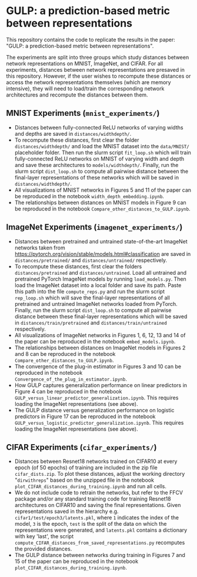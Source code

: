 # GULP: a prediction-based metric between representations
This repository contains the code to replicate the results in the paper: "GULP: a prediction-based metric between representations".


The experiments are split into three groups which study distances between network representations on MNIST, ImageNet, and CIFAR. For all experiments, distances between network representations are presaved in this repository. However, if the user wishes to recompute these distances or access the network representations themselves (which are memory intensive), they will need to load/train the corresponding network architectures and recompute the distances between them. 

## MNIST Experiments (`mnist_experiments/`)
* Distances between fully-connected ReLU networks of varying widths and depths are saved in `distances/widthdepth/`.
* To recompute these distances, first clear the folder `distances/widthdepth/` and load the MNIST dataset into the `data/MNIST/` placeholder folder. Then run the slurm script `fit_loop.sh` which will train fully-connected ReLU networks on MNIST of varying width and depth and save these architectures to `models/widthdepth/`. Finally, run the slurm script `dist_loop.sh` to compute all pairwise distance between the final-layer representations of these networks which will be saved in `distances/widthdepth/`.
* All visualizations of MNIST networks in Figures 5 and 11 of the paper can be reproduced in the notebook `width_depth_embedding.ipynb`.
* The relationships between distances on MNIST models in Figure 9 can be reproduced in the notebook `Compare_other_distances_to_GULP.ipynb`.

## ImageNet Experiments (`imagenet_experiments/`)
* Distances between pretrained and untrained state-of-the-art ImageNet networks taken from https://pytorch.org/vision/stable/models.html#classification are saved in `distances/pretrained/` and `distances/untrained/` respectively.
* To recompute these distances, first clear the folders `distances/pretrained` and `distances/untrained`. Load all untrained and pretrained PyTorch ImageNet models by running `load_models.py`. Then load the ImageNet dataset into a local folder and save its path. Paste this path into the file `compute_reps.py` and run the slurm script `rep_loop.sh` which will save the final-layer representations of all pretrained and untrained ImageNet networks loaded from PyTorch. Finally, run the slurm script `dist_loop.sh` to compute all pairwise distance between these final-layer representations which will be saved in `distances/train/pretrained` and `distances/train/untrained` respectively.
* All visualizations of ImageNet networks in Figures 1, 6, 12, 13 and 14 of the paper can be reproduced in the notebook `embed_models.ipynb`.
* The relationships between distances on ImageNet models in Figures 2 and 8 can be reproduced in the notebook `Compare_other_distances_to_GULP.ipynb`.
* The convergence of the plug-in estimator in Figures 3 and 10 can be reproduced in the notebook `Convergence_of_the_plug_in_estimator.ipynb`.
* How GULP captures generalization performance on linear predictors in Figure 4 can be reproduced in the notebook `GULP_versus_linear_predictor_generalization.ipynb`. This requires loading the ImageNet representations (see above).
* The GULP distance versus generalization performance on logistic predictors in Figure 17 can be reproduced in the notebook `GULP_versus_logistic_predictor_generalization.ipynb`. This requires loading the ImageNet representations (see above).

## CIFAR Experiments (`cifar_experiments/`)
* Distances between Resnet18 networks trained on CIFAR10 at every epoch (of 50 epochs) of training are included in the zip file `cifar_dists.zip`. To plot these distances, adjust the working directory "`dirwithreps`" based on the unzipped file in the notebook `plot_CIFAR_distances_during_training.ipynb` and run all cells.
* We do not include code to retrain the networks, but refer to the FFCV package and/or any standard training code for training Resnet18 architectures on CIFAR10 and saving the final representations. Given representations saved in the hierarchy e.g. `cifar1/test/epoch3/latents.pkl`, where `1` indicates the index of the model, `3` is the epoch, `test` is the split of the data on which the representations were generated, and `latents.pkl` contains a dictionary with key 'last', the script `compute_CIFAR_distances_from_saved_representations.py` recomputes the provided distances.
* The GULP distance between networks during training in Figures 7 and 15 of the paper can be reproduced in the notebook `plot_CIFAR_distances_during_training.ipynb`.
